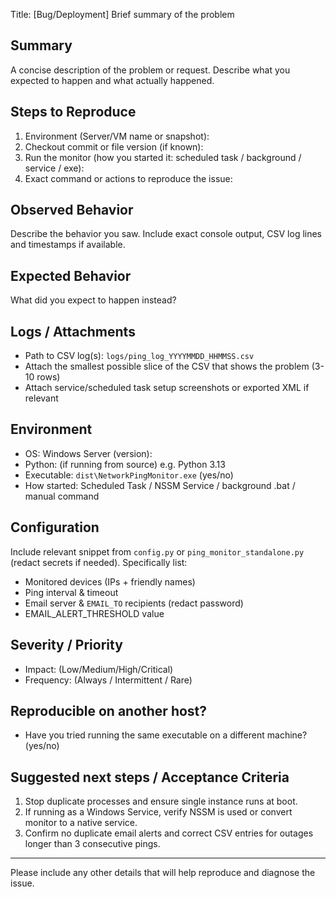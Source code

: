 Title: [Bug/Deployment] Brief summary of the problem

## Summary
A concise description of the problem or request. Describe what you expected to happen and what actually happened.

## Steps to Reproduce
1. Environment (Server/VM name or snapshot):
2. Checkout commit or file version (if known):
3. Run the monitor (how you started it: scheduled task / background / service / exe):
4. Exact command or actions to reproduce the issue:

## Observed Behavior
Describe the behavior you saw. Include exact console output, CSV log lines and timestamps if available.

## Expected Behavior
What did you expect to happen instead?

## Logs / Attachments
- Path to CSV log(s): `logs/ping_log_YYYYMMDD_HHMMSS.csv`
- Attach the smallest possible slice of the CSV that shows the problem (3-10 rows)
- Attach service/scheduled task setup screenshots or exported XML if relevant

## Environment
- OS: Windows Server (version):
- Python: (if running from source) e.g. Python 3.13
- Executable: `dist\NetworkPingMonitor.exe` (yes/no)
- How started: Scheduled Task / NSSM Service / background .bat / manual command

## Configuration
Include relevant snippet from `config.py` or `ping_monitor_standalone.py` (redact secrets if needed). Specifically list:
- Monitored devices (IPs + friendly names)
- Ping interval & timeout
- Email server & `EMAIL_TO` recipients (redact password)
- EMAIL_ALERT_THRESHOLD value

## Severity / Priority
- Impact: (Low/Medium/High/Critical)
- Frequency: (Always / Intermittent / Rare)

## Reproducible on another host?
- Have you tried running the same executable on a different machine? (yes/no)

## Suggested next steps / Acceptance Criteria
1. Stop duplicate processes and ensure single instance runs at boot.
2. If running as a Windows Service, verify NSSM is used or convert monitor to a native service.
3. Confirm no duplicate email alerts and correct CSV entries for outages longer than 3 consecutive pings.

---
Please include any other details that will help reproduce and diagnose the issue.
